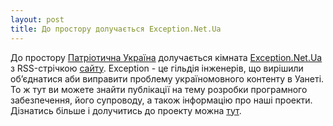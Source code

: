 ```yaml
---
layout: post
title: До простору долучається Exception.Net.Ua
---
```

До простору [Патріотична Україна](https://matrix.to/#/#ukraine.all:matrix.org) долучається кімната [Exception.Net.Ua](https://matrix.to/#/#exception.net.ua:matrix.org) з RSS-стрічкою [сайту](https://exception.net.ua/). Exception - це гільдія інженерів, що вирішили об’єднатися аби виправити проблему україномовного контенту в Уанеті. То ж тут ви можете знайти публікації на тему розробки програмного забезпечення, його супроводу, а також інформацію про наші проекти. Дізнатись більше і долучитись до проекту можна [тут](https://exception.net.ua/about/).
